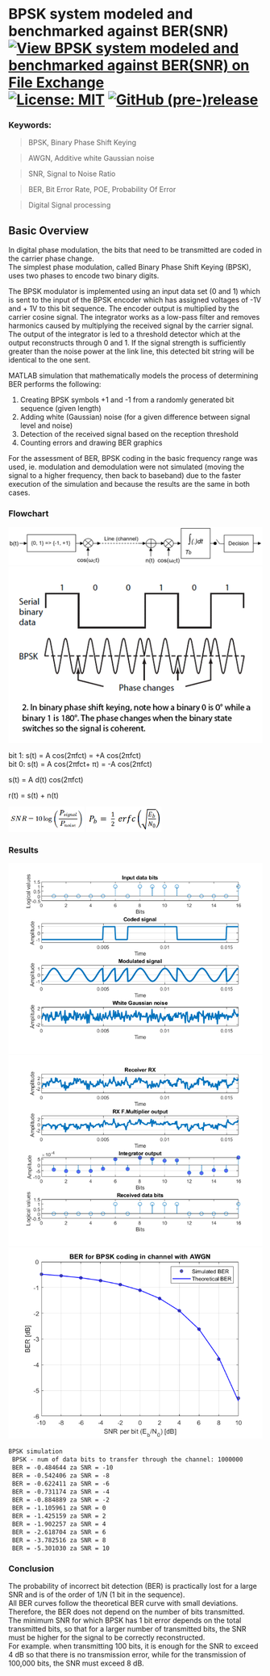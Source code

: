 # BPSK system modeled and benchmarked against BER(SNR) [![View BPSK system modeled and benchmarked against BER(SNR) on File Exchange](https://www.mathworks.com/matlabcentral/images/matlab-file-exchange.svg)](https://www.mathworks.com/matlabcentral/fileexchange/79224-bpsk-system-modeled-and-benchmarked-against-ber-snr) [![License: MIT](https://img.shields.io/badge/License-MIT-blue.svg)](https://github.com/etfovac/bpsk-ber/blob/master/LICENSE) [![GitHub (pre-)release](https://img.shields.io/badge/release-1.0-yellow.svg)](https://github.com/etfovac/bpsk-ber/releases/tag/v1.0)

### Keywords:

> BPSK,	Binary Phase Shift Keying

> AWGN, Additive white Gaussian noise	 

> SNR, Signal to Noise Ratio

> BER,	Bit Error Rate, POE, Probability Of Error

> Digital Signal processing


## Basic Overview
In digital phase modulation, the bits that need to be transmitted are coded in the carrier phase change.  
The simplest phase modulation, called Binary Phase Shift Keying (BPSK), uses two phases to encode two binary digits.  

The BPSK modulator is implemented using an input data set (0 and 1) which is sent to the input of the BPSK encoder which has assigned voltages of -1V and + 1V to this bit sequence. The encoder output is multiplied by the carrier cosine signal.
The integrator works as a low-pass filter and removes harmonics caused by multiplying the received signal by the carrier signal. The output of the integrator is led to a threshold detector which at the output reconstructs through 0 and 1.
If the signal strength is sufficiently greater than the noise power at the link line, this detected bit string will be identical to the one sent.  

MATLAB simulation that mathematically models the process of determining BER performs the following:
1. Creating BPSK symbols +1 and -1 from a randomly generated bit sequence (given length)
2. Adding white (Gaussian) noise (for a given difference between signal level and noise)
3. Detection of the received signal based on the reception threshold
4. Counting errors and drawing BER graphics

For the assessment of BER, BPSK coding in the basic frequency range was used, ie. modulation and demodulation were not simulated (moving the signal to a higher frequency, then back to baseband) due to the faster execution of the simulation and because the results are the same in both cases.




### Flowchart
<img src="./graphics/bpsk_system.png" alt="bpsk_system">  
<img src="./graphics/bpsk_signal.png" alt="bpsk_signal">  

bit 1: 	s(t) = A cos(2πfct)    = +A cos(2πfct)   
bit 0: 	s(t) = A cos(2πfct+ π) = -A cos(2πfct)   

s(t) =  A d(t) cos(2πfct)   

r(t) = s(t) + n(t)   

<img src="./graphics/bpsk_snr_formula.png" alt="bpsk_snr_formula" width="150" height="50">  
<img src="./graphics/bpsk_ber_formula.png" alt="bpsk_ber_formula" width="150" height="50">

### Results
<img src="./graphics/bpsk_system_fig1.png" alt="bpsk_system_fig1">  
<img src="./graphics/bpsk_system_fig2.png" alt="bpsk_system_fig2">  
<img src="./graphics/bpsk_ber_fig1.png" alt="bpsk_ber_fig1">  

```  
BPSK simulation  
 BPSK - num of data bits to transfer through the channel: 1000000  
 BER = -0.484644 za SNR = -10  
 BER = -0.542406 za SNR = -8  
 BER = -0.622411 za SNR = -6  
 BER = -0.731174 za SNR = -4  
 BER = -0.884889 za SNR = -2  
 BER = -1.105961 za SNR = 0  
 BER = -1.425159 za SNR = 2  
 BER = -1.902257 za SNR = 4  
 BER = -2.618704 za SNR = 6  
 BER = -3.782516 za SNR = 8  
 BER = -5.301030 za SNR = 10  
``` 
### Conclusion
The probability of incorrect bit detection (BER) is practically lost for a large SNR and is of the order of 1/N (1 bit in the sequence).  
All BER curves follow the theoretical BER curve with small deviations.  
Therefore, the BER does not depend on the number of bits transmitted.  
The minimum SNR for which BPSK has 1 bit error depends on the total transmitted bits, so that for a larger number of transmitted bits, the SNR must be higher for the signal to be correctly reconstructed.  
For example. when transmitting 100 bits, it is enough for the SNR to exceed 4 dB so that there is no transmission error, while for the transmission of 100,000 bits, the SNR must exceed 8 dB.  
